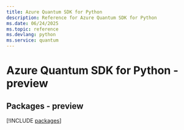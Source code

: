 ```yaml
---
title: Azure Quantum SDK for Python
description: Reference for Azure Quantum SDK for Python
ms.date: 06/24/2025
ms.topic: reference
ms.devlang: python
ms.service: quantum
---
```

# Azure Quantum SDK for Python - preview
## Packages - preview
[!INCLUDE [packages](quantum-index.md)]